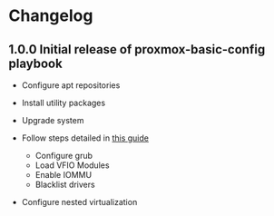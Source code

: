 # Changelog

## 1.0.0 Initial release of proxmox-basic-config playbook

* Configure apt repositories
* Install utility packages
* Upgrade system

* Follow steps detailed in [this guide](https://www.reddit.com/r/homelab/comments/b5xpua/the_ultimate_beginners_guide_to_gpu_passthrough/)
  * Configure grub
  * Load VFIO Modules
  * Enable IOMMU
  * Blacklist drivers

* Configure nested virtualization

